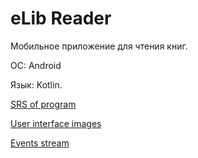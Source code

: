 
# eLib Reader

Мобильное приложение для чтения книг.

ОС: Android  

Язык: Kotlin.  

[SRS of program](https://github.com/Maksentiu/eLibReader/blob/main/eLibReader/docs/recuirements/SRS.md)

[User interface images](https://github.com/Maksentiu/eLibReader/tree/main/eLibReader/docs/macaps)

[Events stream](https://github.com/Maksentiu/eLibReader/blob/main/eLibReader/docs/recuirements/events-stream.md)
